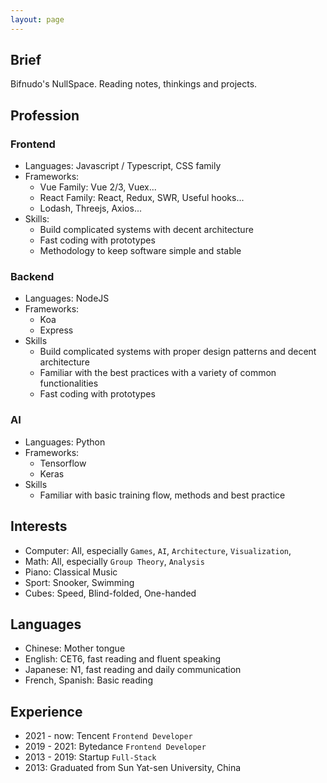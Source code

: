 ```yaml
---
layout: page
---
```


## Brief

Bifnudo's NullSpace. Reading notes, thinkings and projects.

## Profession

### Frontend

- Languages: Javascript / Typescript, CSS family
- Frameworks:
  - Vue Family: Vue 2/3, Vuex...
  - React Family: React, Redux, SWR, Useful hooks...
  - Lodash, Threejs, Axios...
- Skills:
  - Build complicated systems with decent architecture
  - Fast coding with prototypes
  - Methodology to keep software simple and stable

### Backend

- Languages: NodeJS
- Frameworks:
  - Koa
  - Express
- Skills
  - Build complicated systems with proper design patterns and decent architecture
  - Familiar with the best practices with a variety of common functionalities
  - Fast coding with prototypes

### AI

- Languages: Python
- Frameworks:
  - Tensorflow
  - Keras
- Skills
  - Familiar with basic training flow, methods and best practice

## Interests

- Computer: All, especially `Games`, `AI`, `Architecture`, `Visualization`,
- Math: All, especially `Group Theory`, `Analysis`
- Piano: Classical Music
- Sport: Snooker, Swimming
- Cubes: Speed, Blind-folded, One-handed

## Languages

- Chinese: Mother tongue
- English: CET6, fast reading and fluent speaking
- Japanese: N1, fast reading and daily communication
- French, Spanish: Basic reading

## Experience

- 2021 - now: Tencent `Frontend Developer`
- 2019 - 2021: Bytedance `Frontend Developer`
- 2013 - 2019: Startup `Full-Stack`
- 2013: Graduated from Sun Yat-sen University, China